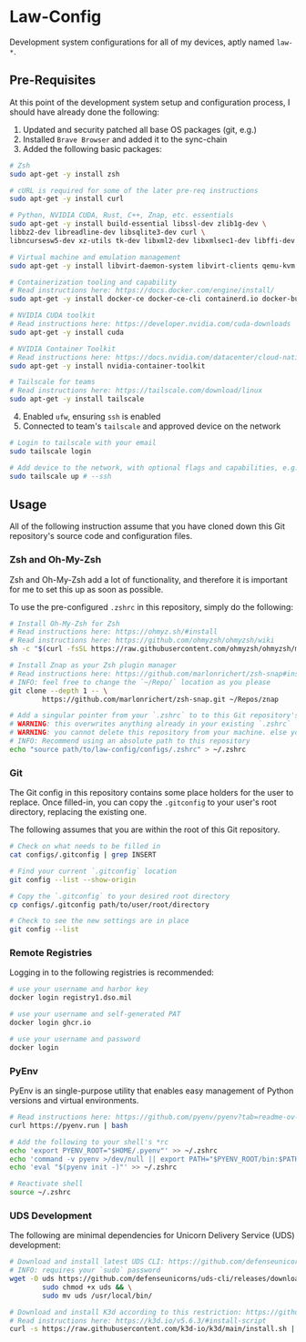 # Law-Config

Development system configurations for all of my devices, aptly named `law-*`.

## Pre-Requisites

At this point of the development system setup and configuration process, I should have already done the following:

1. Updated and security patched all base OS packages (git, e.g.)
2. Installed `Brave Browser` and added it to the sync-chain
3. Added the following basic packages:

```bash
# Zsh
sudo apt-get -y install zsh

# cURL is required for some of the later pre-req instructions
sudo apt-get -y install curl

# Python, NVIDIA CUDA, Rust, C++, Znap, etc. essentials
sudo apt-get -y install build-essential libssl-dev zlib1g-dev \
libbz2-dev libreadline-dev libsqlite3-dev curl \
libncursesw5-dev xz-utils tk-dev libxml2-dev libxmlsec1-dev libffi-dev liblzma-dev

# Virtual machine and emulation management
sudo apt-get -y install libvirt-daemon-system libvirt-clients qemu-kvm qemu-utils virt-manager ovmf 

# Containerization tooling and capability
# Read instructions here: https://docs.docker.com/engine/install/
sudo apt-get -y install docker-ce docker-ce-cli containerd.io docker-buildx-plugin docker-compose-plugin

# NVIDIA CUDA toolkit
# Read instructions here: https://developer.nvidia.com/cuda-downloads
sudo apt-get -y install cuda

# NVIDIA Container Toolkit
# Read instructions here: https://docs.nvidia.com/datacenter/cloud-native/container-toolkit/latest/install-guide.html
sudo apt-get -y install nvidia-container-toolkit

# Tailscale for teams
# Read instructions here: https://tailscale.com/download/linux
sudo apt-get -y install tailscale
```

4. Enabled `ufw`, ensuring `ssh` is enabled
5. Connected to team's `tailscale` and approved device on the network

```bash
# Login to tailscale with your email
sudo tailscale login

# Add device to the network, with optional flags and capabilities, e.g. SSH access
sudo tailscale up # --ssh
```

## Usage

All of the following instruction assume that you have cloned down this Git repository's source code and configuration files.

### Zsh and Oh-My-Zsh

Zsh and Oh-My-Zsh add a lot of functionality, and therefore it is important for me to set this up as soon as possible.

To use the pre-configured `.zshrc` in this repository, simply do the following:

```bash
# Install Oh-My-Zsh for Zsh
# Read instructions here: https://ohmyz.sh/#install
# Read instructions here: https://github.com/ohmyzsh/ohmyzsh/wiki
sh -c "$(curl -fsSL https://raw.githubusercontent.com/ohmyzsh/ohmyzsh/master/tools/install.sh)"

# Install Znap as your Zsh plugin manager
# Read instructions here: https://github.com/marlonrichert/zsh-snap#installation
# INFO: feel free to change the `~/Repo/` location as you please
git clone --depth 1 -- \
        https://github.com/marlonrichert/zsh-snap.git ~/Repos/znap

# Add a singular pointer from your `.zshrc` to to this Git repository's `.zshrc`
# WARNING: this overwrites anything already in your existing `.zshrc`
# WARNING: you cannot delete this repository from your machine. else you wil lose the pointer
# INFO: Recommend using an absolute path to this repository
echo "source path/to/law-config/configs/.zshrc" > ~/.zshrc
```

### Git

The Git config in this repository contains some place holders for the user to replace. Once filled-in, you can copy the `.gitconfig` to your user's root directory, replacing the existing one.

The following assumes that you are within the root of this Git repository.

```bash
# Check on what needs to be filled in
cat configs/.gitconfig | grep INSERT

# Find your current `.gitconfig` location
git config --list --show-origin

# Copy the `.gitconfig` to your desired root directory
cp configs/.gitconfig path/to/user/root/directory

# Check to see the new settings are in place
git config --list
```

### Remote Registries

Logging in to the following registries is recommended:

```bash
# use your username and harbor key
docker login registry1.dso.mil

# use your username and self-generated PAT
docker login ghcr.io

# use your username and password
docker login
```

### PyEnv

PyEnv is an single-purpose utility that enables easy management of Python versions and virtual environments.

```bash
# Read instructions here: https://github.com/pyenv/pyenv?tab=readme-ov-file#getting-pyenv
curl https://pyenv.run | bash

# Add the following to your shell's *rc
echo 'export PYENV_ROOT="$HOME/.pyenv"' >> ~/.zshrc
echo 'command -v pyenv >/dev/null || export PATH="$PYENV_ROOT/bin:$PATH"' >> ~/.zshrc
echo 'eval "$(pyenv init -)"' >> ~/.zshrc

# Reactivate shell
source ~/.zshrc
```

### UDS Development

The following are minimal dependencies for Unicorn Delivery Service (UDS) development:

```bash
# Download and install latest UDS CLI: https://github.com/defenseunicorns/uds-cli/releases
# INFO: requires your `sudo` password
wget -O uds https://github.com/defenseunicorns/uds-cli/releases/download/v0.12.0/uds-cli_v0.12.0_Linux_amd64 && \
        sudo chmod +x uds && \
        sudo mv uds /usr/local/bin/

# Download and install K3d according to this restriction: https://github.com/defenseunicorns/uds-core#prerequisites
# Read instructions here: https://k3d.io/v5.6.3/#install-script
curl -s https://raw.githubusercontent.com/k3d-io/k3d/main/install.sh | bash
```
